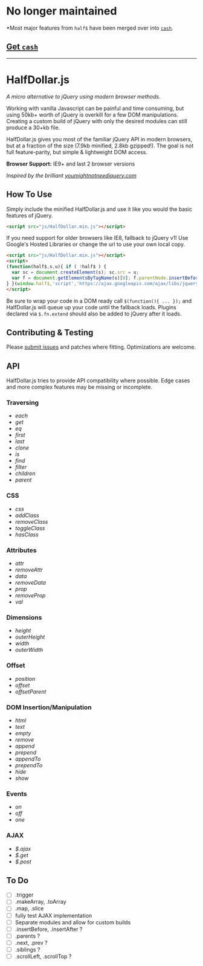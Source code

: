 # No longer maintained

*Most major features from `half$` have been merged over into [`cash`](https://github.com/kenwheeler/cash). 


## [Get `cash`](https://github.com/kenwheeler/cash)

---

# HalfDollar.js

*A micro alternative to jQuery using modern browser methods.*

Working with vanilla Javascript can be painful and time consuming, but using 50kb+ worth of jQuery is overkill for a few DOM manipulations. Creating a custom build of jQuery with only the desired modules can still produce a 30+kb file.

HalfDollar.js gives you most of the familiar jQuery API in modern browsers, but at a fraction of the size (7.9kb minified, 2.8kb gzipped!). The goal is not full feature-parity, but simple & lightweight DOM access.

**Browser Support:** IE9+ and last 2 browser versions

*Inspired by the brilliant [youmightnotneedjquery.com](http://youmightnotneedjquery.com)*

## How To Use

Simply include the minified HalfDollar.js and use it like you would the basic features of jQuery. 

```html
<script src="js/HalfDollar.min.js"></script>
```

If you need support for older browsers like IE8, fallback to jQuery v1! Use Google's Hosted Libraries or change the url to use your own local copy.

```html
<script src="js/HalfDollar.min.js"></script>
<script>
(function(half$,s,u){ if ( !half$ ) {
  var sc = document.createElement(s); sc.src = u;
  var f = document.getElementsByTagName(s)[0]; f.parentNode.insertBefore(sc, f);
} }(window.half$,'script','https://ajax.googleapis.com/ajax/libs/jquery/1.11.3/jquery.min.js'));
</script>
```
Be sure to wrap your code in a DOM ready call `$(function(){ ... });` and HalfDollar.js will queue up your code until the fallback loads. Plugins declared via `$.fn.extend` should also be added to jQuery after it loads.


## Contributing & Testing

Please [submit issues](https://github.com/shshaw/HalfDollar.js/issues) and patches where fitting. Optimizations are welcome.


## API

HalfDollar.js tries to provide API compatibility where possible. Edge cases and more complex features may be missing or incomplete. 

### Traversing
- *each*
- *get*
- *eq*
- *first*
- *last*
- *clone*
- *is*
- *find*
- *filter*
- *children*
- *parent*

### CSS
- *css*
- *addClass*
- *removeClass*
- *toggleClass*
- *hasClass*

### Attributes
- *attr*
- *removeAttr*
- *data*
- *removeData*
- *prop*
- *removeProp*
- *val*

### Dimensions
- *height*
- *outerHeight*
- *width*
- *outerWidth*

### Offset
- *position*
- *offset*
- *offsetParent*

### DOM Insertion/Manipulation
- *html*
- *text*
- *empty*
- *remove*
- *append*
- *prepend*
- *appendTo*
- *prependTo*
- *hide*
- *show*

### Events
- *on*
- *off*
- *one*

### AJAX
- *$.ajax*
- *$.get*
- *$.post*


## To Do

- [ ] .trigger
- [ ] .makeArray, .toArray
- [ ] .map, .slice
- [ ] fully test AJAX implementation
- [ ] Separate modules and allow for custom builds
- [ ] .insertBefore, .insertAfter ?
- [ ] .parents ?
- [ ] .next, .prev ?
- [ ] .siblings ?
- [ ] .scrollLeft, .scrollTop ?
